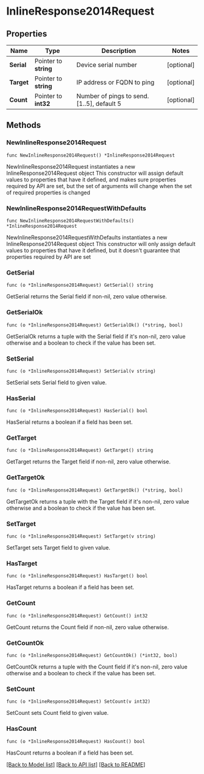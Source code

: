 # InlineResponse2014Request

## Properties

Name | Type | Description | Notes
------------ | ------------- | ------------- | -------------
**Serial** | Pointer to **string** | Device serial number | [optional] 
**Target** | Pointer to **string** | IP address or FQDN to ping | [optional] 
**Count** | Pointer to **int32** | Number of pings to send. [1..5], default 5 | [optional] 

## Methods

### NewInlineResponse2014Request

`func NewInlineResponse2014Request() *InlineResponse2014Request`

NewInlineResponse2014Request instantiates a new InlineResponse2014Request object
This constructor will assign default values to properties that have it defined,
and makes sure properties required by API are set, but the set of arguments
will change when the set of required properties is changed

### NewInlineResponse2014RequestWithDefaults

`func NewInlineResponse2014RequestWithDefaults() *InlineResponse2014Request`

NewInlineResponse2014RequestWithDefaults instantiates a new InlineResponse2014Request object
This constructor will only assign default values to properties that have it defined,
but it doesn't guarantee that properties required by API are set

### GetSerial

`func (o *InlineResponse2014Request) GetSerial() string`

GetSerial returns the Serial field if non-nil, zero value otherwise.

### GetSerialOk

`func (o *InlineResponse2014Request) GetSerialOk() (*string, bool)`

GetSerialOk returns a tuple with the Serial field if it's non-nil, zero value otherwise
and a boolean to check if the value has been set.

### SetSerial

`func (o *InlineResponse2014Request) SetSerial(v string)`

SetSerial sets Serial field to given value.

### HasSerial

`func (o *InlineResponse2014Request) HasSerial() bool`

HasSerial returns a boolean if a field has been set.

### GetTarget

`func (o *InlineResponse2014Request) GetTarget() string`

GetTarget returns the Target field if non-nil, zero value otherwise.

### GetTargetOk

`func (o *InlineResponse2014Request) GetTargetOk() (*string, bool)`

GetTargetOk returns a tuple with the Target field if it's non-nil, zero value otherwise
and a boolean to check if the value has been set.

### SetTarget

`func (o *InlineResponse2014Request) SetTarget(v string)`

SetTarget sets Target field to given value.

### HasTarget

`func (o *InlineResponse2014Request) HasTarget() bool`

HasTarget returns a boolean if a field has been set.

### GetCount

`func (o *InlineResponse2014Request) GetCount() int32`

GetCount returns the Count field if non-nil, zero value otherwise.

### GetCountOk

`func (o *InlineResponse2014Request) GetCountOk() (*int32, bool)`

GetCountOk returns a tuple with the Count field if it's non-nil, zero value otherwise
and a boolean to check if the value has been set.

### SetCount

`func (o *InlineResponse2014Request) SetCount(v int32)`

SetCount sets Count field to given value.

### HasCount

`func (o *InlineResponse2014Request) HasCount() bool`

HasCount returns a boolean if a field has been set.


[[Back to Model list]](../README.md#documentation-for-models) [[Back to API list]](../README.md#documentation-for-api-endpoints) [[Back to README]](../README.md)


